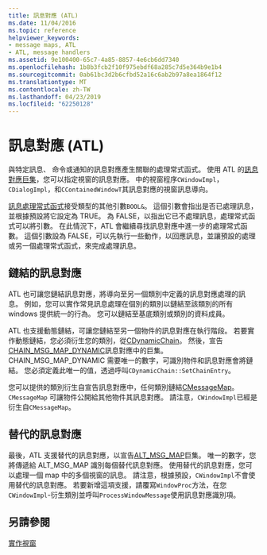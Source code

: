 ```yaml
---
title: 訊息對應 (ATL)
ms.date: 11/04/2016
ms.topic: reference
helpviewer_keywords:
- message maps, ATL
- ATL, message handlers
ms.assetid: 9e100400-65c7-4a85-8857-4e6cb6dd7340
ms.openlocfilehash: 1b8b3fcb2f10f975ebdf68a285c7d5e364b9e1b4
ms.sourcegitcommit: 0ab61bc3d2b6cfbd52a16c6ab2b97a8ea1864f12
ms.translationtype: MT
ms.contentlocale: zh-TW
ms.lasthandoff: 04/23/2019
ms.locfileid: "62250128"
---
```

# <a name="message-maps-atl"></a>訊息對應 (ATL)

與特定訊息、 命令或通知的訊息對應產生關聯的處理常式函式。 使用 ATL 的[訊息對應巨集](../atl/reference/message-map-macros-atl.md)，您可以指定視窗的訊息對應。 中的視窗程序`CWindowImpl`， `CDialogImpl`，和`CContainedWindowT`其訊息對應的視窗訊息導向。

[訊息處理常式函式](../atl/message-handler-functions.md)接受類型的其他引數`BOOL&`。 這個引數會指出是否已處理訊息，並根據預設將它設定為 TRUE。 為 FALSE，以指出它已不處理訊息，處理常式函式可以將引數。 在此情況下，ATL 會繼續尋找訊息對應中進一步的處理常式函數。 這個引數設為 FALSE，可以先執行一些動作，以回應訊息，並讓預設的處理或另一個處理常式函式，來完成處理訊息。

## <a name="chained-message-maps"></a>鏈結的訊息對應

ATL 也可讓您鏈結訊息對應，將導向至另一個類別中定義的訊息對應處理的訊息。 例如，您可以實作常見訊息處理在個別的類別以鏈結至該類別的所有 windows 提供統一的行為。 您可以鏈結至基底類別或類別的資料成員。

ATL 也支援動態鏈結，可讓您鏈結至另一個物件的訊息對應在執行階段。 若要實作動態鏈結，您必須衍生您的類別，從[CDynamicChain](../atl/reference/cdynamicchain-class.md)。 然後，宣告[CHAIN_MSG_MAP_DYNAMIC](reference/message-map-macros-atl.md#chain_msg_map_dynamic)訊息對應中的巨集。 CHAIN_MSG_MAP_DYNAMIC 需要唯一的數字，可識別物件和訊息對應會將鏈結。 您必須定義此唯一的值，透過呼叫`CDynamicChain::SetChainEntry`。

您可以提供的類別衍生自宣告訊息對應中，任何類別鏈結[CMessageMap](../atl/reference/cmessagemap-class.md)。 `CMessageMap` 可讓物件公開給其他物件其訊息對應。 請注意，`CWindowImpl`已經是衍生自`CMessageMap`。

## <a name="alternate-message-maps"></a>替代的訊息對應

最後，ATL 支援替代的訊息對應，以宣告[ALT_MSG_MAP](reference/message-map-macros-atl.md#alt_msg_map)巨集。 唯一的數字，您將傳遞給 ALT_MSG_MAP 識別每個替代訊息對應。 使用替代的訊息對應，您可以處理一個 map 中的多個視窗的訊息。 請注意，根據預設，`CWindowImpl`不會使用替代的訊息對應。 若要新增這項支援，請覆寫`WindowProc`方法，在您`CWindowImpl`-衍生類別並呼叫`ProcessWindowMessage`使用訊息對應識別項。

## <a name="see-also"></a>另請參閱

[實作視窗](../atl/implementing-a-window.md)
